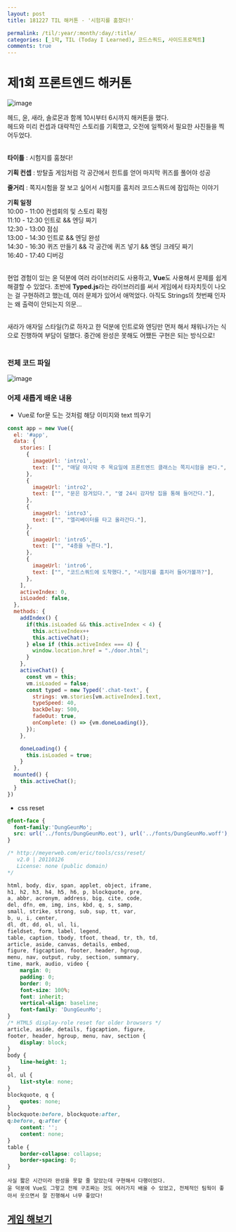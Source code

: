 ```yaml
---
layout: post
title: 181227 TIL 해커톤 - '시험지를 훔쳤다!' 

permalink: /til/:year/:month/:day/:title/
categories: [_1막, TIL (Today I Learned), 코드스쿼드, 사이드프로젝트]
comments: true
---
```


# 제1회 프론트엔드 해커톤 

![image](https://user-images.githubusercontent.com/40848630/50499556-c0a1b380-0a8d-11e9-9bde-60eb62cbc71e.png)

헤드, 윤, 새라, 솔로몬과 함께 10시부터 6시까지 해커톤을 했다. <br>
헤드와 미리 컨셉과 대략적인 스토리를 기획했고, 오전에 일찍와서 필요한 사진들을 찍어두었다. <br><br>

**타이틀** : 시험지를 훔쳤다! <br>

**기획 컨셉** : 방탈출 게임처럼 각 공간에서 힌트를 얻어 마지막 퀴즈를 풀어야 성공 <br>

**줄거리** : 쪽지시험을 잘 보고 싶어서 시험지를 훔치러 코드스쿼드에 잠입하는 이야기 <br>

**기획 일정** <br>
10:00 - 11:00 컨셉회의 및 스토리 확정 <br>
11:10 - 12:30 인트로 && 엔딩 짜기 <br>
12:30 - 13:00 점심 <br>
13:00 - 14:30 인트로 && 엔딩 완성 <br>
14:30 - 16:30 퀴즈 만들기 && 각 공간에 퀴즈 넣기 && 엔딩 크레딧 짜기 <br>
16:40 - 17:40 디버깅 <br><br>

현업 경험이 있는 윤 덕분에 여러 라이브러리도 사용하고, **Vue**도 사용해서 문제를 쉽게 해결할 수 있었다.
초반에 **Typed.js**라는 라이브러리를 써서 게임에서 타자치듯이 나오는 걸 구현하려고 했는데, 여러 문제가 있어서 애먹었다. 아직도 Strings의 첫번째 인자는 왜 출력이 안되는지 의문... <br> <br>

새라가 애자일 스타일(?)로 하자고 한 덕분에 인트로와 엔딩만 먼저 해서 채워나가는 식으로 진행하여 부담이 덜했다. 중간에 완성은 못해도 어쨌든 구현은 되는 방식으로! <br><br>

### **전체 코드 파일**

![image](https://user-images.githubusercontent.com/40848630/50499810-fba4e680-0a8f-11e9-97f9-b3c03eeb656c.png)

### **어제 새롭게 배운 내용**

- Vue로 for문 도는 것처럼 해당 이미지와 text 띄우기 

```javascript
const app = new Vue({
  el: '#app',
  data: {
    stories: [
      {
        imageUrl: 'intro1',
        text: ["", "매달 마지막 주 목요일에 프론트엔드 클래스는 쪽지시험을 본다.", "지난 시험에 10점을 맞은 H군은 이번 시험은 잘 보기 위해 시험지를 훔치러 늦은 밤 코드스쿼드에 잠입하기로 결심했다."],
      },
      {
        imageUrl: 'intro2',
        text: ["", "문은 잠겨있다.", "옆 24시 감자탕 집을 통해 들어간다."],
      },
      {
        imageUrl: 'intro3',
        text: ["", "엘리베이터를 타고 올라간다."],
      },
      {
        imageUrl: 'intro5',
        text: ["", "4층을 누른다."],
      },
      {
        imageUrl: 'intro6',
        text: ["", "코드스쿼드에 도착했다.", "시험지를 훔치러 들어가볼까?"],
      },
    ],
    activeIndex: 0,
    isLoaded: false,
  },
  methods: {
    addIndex() {
      if(this.isLoaded && this.activeIndex < 4) {
        this.activeIndex++
        this.activeChat();
      } else if (this.activeIndex === 4) {
        window.location.href = "./door.html";
      }
    },
    activeChat() {
      const vm = this;
      vm.isLoaded = false;
      const typed = new Typed('.chat-text', {
        strings: vm.stories[vm.activeIndex].text,
        typeSpeed: 40,
        backDelay: 500,
        fadeOut: true,
        onComplete: () => {vm.doneLoading()},
      });
    },

    doneLoading() {
      this.isLoaded = true;
    }
  },
  mounted() {
    this.activeChat();
  }
})
```

- css reset

```css
@font-face {
  font-family:'DungGeunMo';
  src: url('../fonts/DungGeunMo.eot'), url('../fonts/DungGeunMo.woff'), url('../fonts/DungGeunMo.woff2');
}

/* http://meyerweb.com/eric/tools/css/reset/
   v2.0 | 20110126
   License: none (public domain)
*/

html, body, div, span, applet, object, iframe,
h1, h2, h3, h4, h5, h6, p, blockquote, pre,
a, abbr, acronym, address, big, cite, code,
del, dfn, em, img, ins, kbd, q, s, samp,
small, strike, strong, sub, sup, tt, var,
b, u, i, center,
dl, dt, dd, ol, ul, li,
fieldset, form, label, legend,
table, caption, tbody, tfoot, thead, tr, th, td,
article, aside, canvas, details, embed,
figure, figcaption, footer, header, hgroup,
menu, nav, output, ruby, section, summary,
time, mark, audio, video {
	margin: 0;
	padding: 0;
	border: 0;
	font-size: 100%;
	font: inherit;
	vertical-align: baseline;
    font-family: 'DungGeunMo';
}
/* HTML5 display-role reset for older browsers */
article, aside, details, figcaption, figure,
footer, header, hgroup, menu, nav, section {
	display: block;
}
body {
	line-height: 1;
}
ol, ul {
	list-style: none;
}
blockquote, q {
	quotes: none;
}
blockquote:before, blockquote:after,
q:before, q:after {
	content: '';
	content: none;
}
table {
	border-collapse: collapse;
	border-spacing: 0;
}
```

```text
사실 짧은 시간이라 완성을 못할 줄 알았는데 구현해서 다행이었다. 
윤 덕분에 Vue도 그렇고 전체 구조짜는 것도 여러가지 배울 수 있었고, 전체적인 팀웍이 좋아서 웃으면서 잘 진행해서 너무 좋았다!
```

## [게임 해보기](https://htmlhead.github.io/FE_hackathon/) 

